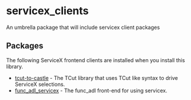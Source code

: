# servicex_clients
 An umbrella package that will include servicex client packages

## Packages

The following ServiceX frontend clients are installed when you install this library.

- [tcut-to-castle](https://pypi.org/project/tcut-to-qastle/) - The TCut library that uses TCut like syntax to drive ServiceX selections.
- [func_adl_servicex](https://pypi.org/project/func-adl-servicex/) - The func_adl front-end for using servicex.
